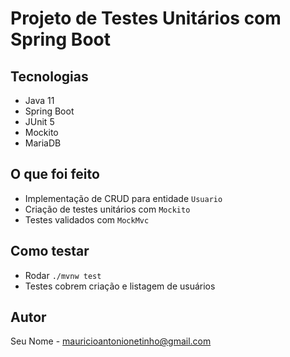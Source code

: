 # Projeto de Testes Unitários com Spring Boot

## Tecnologias
- Java 11
- Spring Boot
- JUnit 5
- Mockito
- MariaDB

## O que foi feito
- Implementação de CRUD para entidade `Usuario`
- Criação de testes unitários com `Mockito`
- Testes validados com `MockMvc`

## Como testar
- Rodar `./mvnw test`
- Testes cobrem criação e listagem de usuários

## Autor
Seu Nome - mauricioantonionetinho@gmail.com
